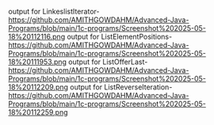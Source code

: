 output for LinkeslistIterator-https://github.com/AMITHGOWDAHM/Advanced-Java-Programs/blob/main/1c-programs/Screenshot%202025-05-18%20112116.png
output for ListElementPositions-https://github.com/AMITHGOWDAHM/Advanced-Java-Programs/blob/main/1c-programs/Screenshot%202025-05-18%20111953.png
output for ListOfferLast-https://github.com/AMITHGOWDAHM/Advanced-Java-Programs/blob/main/1c-programs/Screenshot%202025-05-18%20112209.png
output for ListReverseIteration-https://github.com/AMITHGOWDAHM/Advanced-Java-Programs/blob/main/1c-programs/Screenshot%202025-05-18%20112259.png
